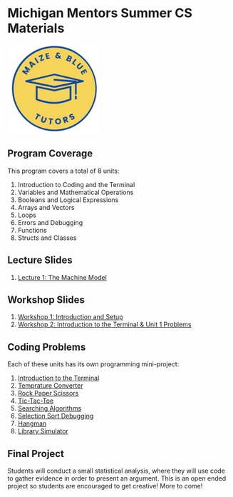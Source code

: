 # Michigan Mentors Summer CS Materials 
<img src="https://github.com/wkduggan-umich/MZB-Summer-CS/blob/main/img/MZB_4.png" width="210" height="200">

## Program Coverage
This program covers a total of 8 units:
  1. Introduction to Coding and the Terminal
  2. Variables and Mathematical Operations
  3. Booleans and Logical Expressions
  4. Arrays and Vectors
  5. Loops
  6. Errors and Debugging
  7. Functions
  8. Structs and Classes

## Lecture Slides
  1. [Lecture 1: The Machine Model](https://docs.google.com/presentation/d/1mRY-3_wxENKh_Prk3W170RcEuzlOdoJ6lz31FUCfmKk/edit)

## Workshop Slides
  1. [Workshop 1: Introduction and Setup](https://docs.google.com/presentation/d/14AtLAeN4iSMThM_QGga3vRavaI6sT9lhdM3gdqsr0tI/edit#slide=id.g274b99b4db4_1_155)
  2. [Workshop 2: Introduction to the Terminal & Unit 1 Problems](https://docs.google.com/presentation/d/1XY3HiVy3atMA8rY1ZqzJAkba65fw3vUdQKjH8fhgJ1c/edit#slide=id.g2e8a8016937_0_130)

## Coding Problems
Each of these units has its own programming mini-project:
  1. [Introduction to the Terminal](https://github.com/wkduggan-umich/MZB-Summer-CS/tree/main/Unit%201)
  2. [Temprature Converter](https://github.com/wkduggan-umich/MZB-Summer-CS/tree/main/Unit%202)
  3. [Rock Paper Scissors](https://github.com/wkduggan-umich/MZB-Summer-CS/tree/main/Unit%203)
  4. [Tic-Tac-Toe](https://github.com/wkduggan-umich/MZB-Summer-CS/tree/main/Unit%204)
  5. [Searching Algorithms](https://github.com/wkduggan-umich/MZB-Summer-CS/tree/main/Unit%205)
  6. [Selection Sort Debugging](https://github.com/wkduggan-umich/MZB-Summer-CS/tree/main/Unit%206)
  7. [Hangman](https://github.com/wkduggan-umich/MZB-Summer-CS/tree/main/Unit%207)
  8. [Library Simulator](https://github.com/wkduggan-umich/MZB-Summer-CS/tree/main/Unit%208)

## Final Project
Students will conduct a small statistical analysis, where they will use code to gather evidence in order to present an argument. This is an open ended project so students are encouraged to get creative! More to come!
